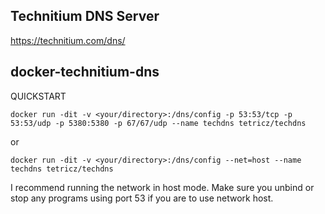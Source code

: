 ## Technitium DNS Server
https://technitium.com/dns/
## docker-technitium-dns
QUICKSTART
```
docker run -dit -v <your/directory>:/dns/config -p 53:53/tcp -p 53:53/udp -p 5380:5380 -p 67/67/udp --name techdns tetricz/techdns
```
or
```
docker run -dit -v <your/directory>:/dns/config --net=host --name techdns tetricz/techdns
```
I recommend running the network in host mode. Make sure you unbind or stop any programs using port 53 if you are to use network host.